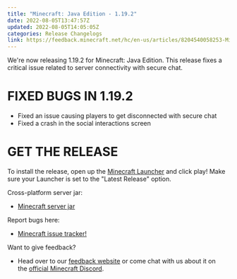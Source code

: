 ```yaml
---
title: "Minecraft: Java Edition - 1.19.2"
date: 2022-08-05T13:47:57Z
updated: 2022-08-05T14:05:05Z
categories: Release Changelogs
link: https://feedback.minecraft.net/hc/en-us/articles/8204540058253-Minecraft-Java-Edition-1-19-2
---
```


We're now releasing 1.19.2 for Minecraft: Java Edition. This release fixes a critical issue related to server connectivity with secure chat.

# FIXED BUGS IN 1.19.2

- Fixed an issue causing players to get disconnected with secure chat
- Fixed a crash in the social interactions screen

# GET THE RELEASE

To install the release, open up the [Minecraft Launcher](https://www.minecraft.net/download "https://www.minecraft.net/download") and click play! Make sure your Launcher is set to the "Latest Release" option.

Cross-platform server jar:

- [Minecraft server jar](https://piston-data.mojang.com/v1/objects/f69c284232d7c7580bd89a5a4931c3581eae1378/server.jar "https://piston-data.mojang.com/v1/objects/f69c284232d7c7580bd89a5a4931c3581eae1378/server.jar")

Report bugs here:

- [Minecraft issue tracker!](https://bugs.mojang.com/projects/MC/summary "https://bugs.mojang.com/projects/MC/summary")

Want to give feedback?

- Head over to our [feedback website](https://feedback.minecraft.net/ "https://feedback.minecraft.net/") or come chat with us about it on the [official Minecraft Discord](https://discord.gg/Minecraft "https://discord.gg/Minecraft").
